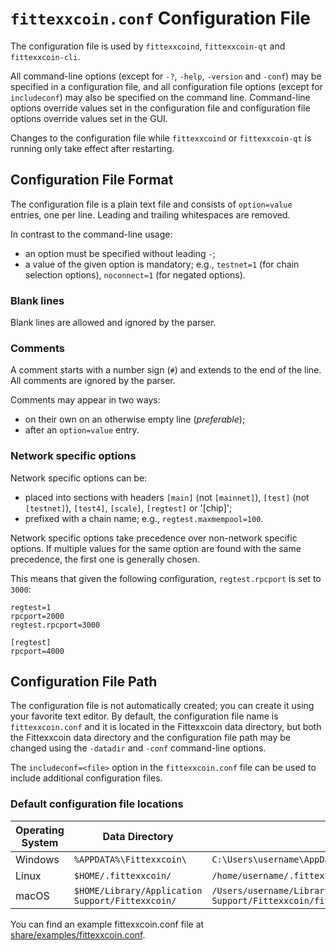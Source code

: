 # `fittexxcoin.conf` Configuration File

The configuration file is used by `fittexxcoind`, `fittexxcoin-qt` and `fittexxcoin-cli`.

All command-line options (except for `-?`, `-help`, `-version` and `-conf`) may be specified in a configuration file,
and all configuration file options (except for `includeconf`) may also be specified on the command line. Command-line
options override values set in the configuration file and configuration file options override values set in the GUI.

Changes to the configuration file while `fittexxcoind` or `fittexxcoin-qt` is running only take effect after restarting.

## Configuration File Format

The configuration file is a plain text file and consists of `option=value` entries, one per line. Leading and trailing
whitespaces are removed.

In contrast to the command-line usage:

- an option must be specified without leading `-`;
- a value of the given option is mandatory; e.g., `testnet=1` (for chain selection options), `noconnect=1` (for
  negated options).

### Blank lines

Blank lines are allowed and ignored by the parser.

### Comments

A comment starts with a number sign (`#`) and extends to the end of the line. All comments are ignored by the parser.

Comments may appear in two ways:

- on their own on an otherwise empty line (_preferable_);
- after an `option=value` entry.

### Network specific options

Network specific options can be:

- placed into sections with headers `[main]` (not `[mainnet]`), `[test]` (not `[testnet]`), `[test4]`, `[scale]`,
  `[regtest]` or '[chip]';
- prefixed with a chain name; e.g., `regtest.maxmempool=100`.

Network specific options take precedence over non-network specific options.
If multiple values for the same option are found with the same precedence, the
first one is generally chosen.

This means that given the following configuration, `regtest.rpcport` is set to `3000`:

```
regtest=1
rpcport=2000
regtest.rpcport=3000

[regtest]
rpcport=4000
```

## Configuration File Path

The configuration file is not automatically created; you can create it using your favorite text editor. By default,
the configuration file name is `fittexxcoin.conf` and it is located in the Fittexxcoin data directory, but both the Fittexxcoin
data directory and the configuration file path may be changed using the `-datadir` and `-conf` command-line options.

The `includeconf=<file>` option in the `fittexxcoin.conf` file can be used to include additional configuration files.

### Default configuration file locations

Operating System | Data Directory | Example Path
-- | -- | --
Windows | `%APPDATA%\Fittexxcoin\` | `C:\Users\username\AppData\Roaming\Fittexxcoin\fittexxcoin.conf`
Linux | `$HOME/.fittexxcoin/` | `/home/username/.fittexxcoin/fittexxcoin.conf`
macOS | `$HOME/Library/Application Support/Fittexxcoin/` | `/Users/username/Library/Application Support/Fittexxcoin/fittexxcoin.conf`

You can find an example fittexxcoin.conf file at [share/examples/fittexxcoin.conf](../share/examples/fittexxcoin.conf).
